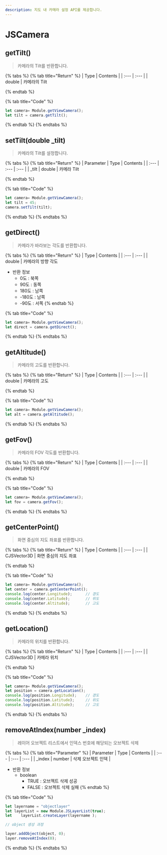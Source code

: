 ```yaml
---
description: 지도 내 카메라 설정 API를 제공합니다.
---
```


# JSCamera

## getTilt\(\)

> 카메라의 Tilt를 반환합니다.

{% tabs %}
{% tab title="Return" %}
| Type | Contents |
| :--- | :--- |
| double | 카메라의 Tilt

{% endtab %}

{% tab title="Code" %}
```javascript
let camera= Module.getViewCamera();
let tilt = camera.getTilt();
```
{% endtab %}
{% endtabs %}

## setTilt\(double \_tilt\)

> 카메라의 Tilt를 설정합니다.

{% tabs %}
{% tab title="Return" %}
| Parameter | Type | Contents |
| :--- | :--- | :--- |
| _tilt | double | 카메라 Tilt

{% endtab %}

{% tab title="Code" %}
```javascript
let camera= Module.getViewCamera();
let tilt = 45;
camera.setTilt(tilt);
```
{% endtab %}
{% endtabs %}

## getDirect\(\)

> 카메라가 바라보는 각도를 반환합니다.

{% tabs %}
{% tab title="Return" %}
| Type | Contents |
| :--- | :--- |
| double | 카메라의 방향 각도
* 반환 정보
  * 0도 : 북쪽
  * 90도 : 동쪽
  * 180도 : 남쪽
  * -180도 : 남쪽
  * -90도 : 서쪽
{% endtab %}

{% tab title="Code" %}
```javascript
let camera= Module.getViewCamera();
let direct = camera.getDirect();
```
{% endtab %}
{% endtabs %}

## getAltitude\(\)

> 카메라의 고도를 반환합니다.

{% tabs %}
{% tab title="Return" %}
| Type | Contents |
| :--- | :--- |
| double | 카메라의 고도

{% endtab %}

{% tab title="Code" %}
```javascript
let camera= Module.getViewCamera();
let alt = camera.getAltitude();
```
{% endtab %}
{% endtabs %}

## getFov\(\)

> 카메라의 FOV 각도를 반환합니다.

{% tabs %}
{% tab title="Return" %}
| Type | Contents |
| :--- | :--- |
| double | 카메라의 FOV

{% endtab %}

{% tab title="Code" %}
```javascript
let camera= Module.getViewCamera();
let fov = camera.getFov();
```
{% endtab %}
{% endtabs %}

## getCenterPoint\(\)

> 화면 중심의 지도 좌표를 반환합니다.

{% tabs %}
{% tab title="Return" %}
| Type | Contents |
| :--- | :--- |
| CJSVector3D | 화면 중심의 지도 좌표

{% endtab %}

{% tab title="Code" %}
```javascript
let camera= Module.getViewCamera();
let center = camera.getCenterPoint();
console.log(center.Longitude);		// 경도
console.log(center.Latitude);		// 위도
console.log(center.Altitude);		// 고도
```
{% endtab %}
{% endtabs %}

## getLocation\(\)

> 카메라의 위치를 반환합니다.

{% tabs %}
{% tab title="Return" %}
| Type | Contents |
| :--- | :--- |
| CJSVector3D | 카메라 위치

{% endtab %}

{% tab title="Code" %}
```javascript
let camera= Module.getViewCamera();
let position = camera.getLocation();
console.log(position.Longitude);	// 경도
console.log(position.Latitude);		// 위도
console.log(position.Altitude);		// 고도
```
{% endtab %}
{% endtabs %}

## removeAtIndex\(number \_index\)

> 레이어 오브젝트 리스트에서 인덱스 번호에 해당되는 오브젝트 삭제

{% tabs %}
{% tab title="Parameter" %}
| Parameter | Type | Contents |
| :--- | :--- | :--- |
| \_index | number | 삭제 오브젝트 인덱 |

* 반환 정보
  * boolean
    * TRUE : 오브젝트 삭제 성공
    * FALSE : 오브젝트 삭제 실패
{% endtab %}

{% tab title="Code" %}
```javascript
let layername = "objectlayer"
let layerList = new Module.JSLayerList(true);
let    layerList.createLayer(layername );

// object 생성 과정

layer.addObject(object, 0);
layer.removeAtIndex(0);
```
{% endtab %}
{% endtabs %}

